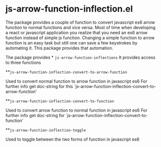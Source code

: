 # js-arrow-function-inflection.el
The package provides a couple of function to convert javascript es6 arrow function to normal functions and vice versa. Most of time when developing a react or javascript application you realize that you need an es6 arrow function instead of simple js function. Changing a simple function to arrow function is an easy task but still one can save a few keystrokes by automating it. This package provides that automation. 

The package provides * `js-arrow-function-inflections`
It provides access to three functions

**`js-arrow-function-inflection-convert-to-arrow-function`
 
 Used to convert normal function to arrow function in javascript es6
 For further info get doc-string for this `js-arrow-function-inflection-convert-to-arrow-function'

**`js-arrow-function-inflection-convert-to-function`
 
 Used to convert arrow function to normal function in javascript es6
 For further info get doc-string for `js-arrow-function-inflection-convert-to-function'

**`js-arrow-function-inflection-toggle`
 
 Used to toggle between the two forms of function in javascript es6
